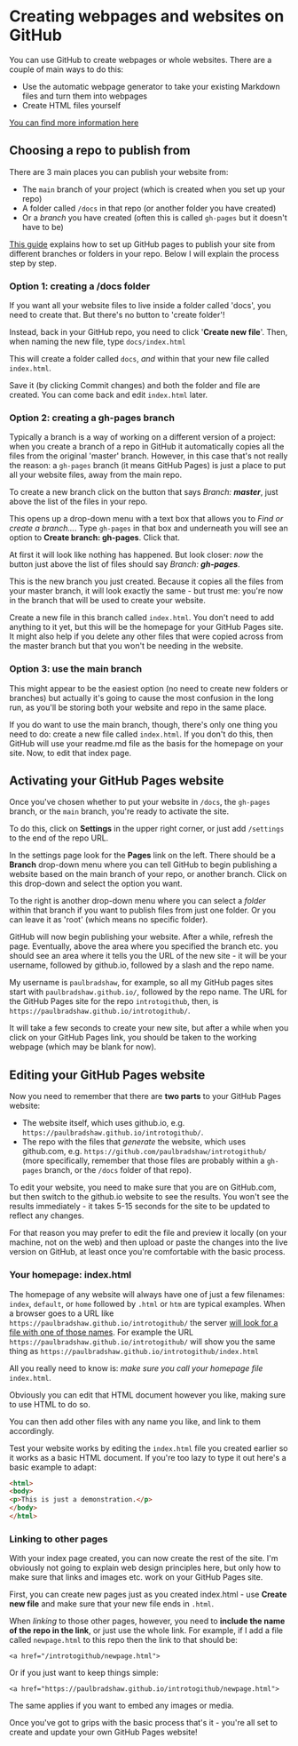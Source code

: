 # Creating webpages and websites on GitHub

You can use GitHub to create webpages or whole websites. There are a couple of main ways to do this:

* Use the automatic webpage generator to take your existing Markdown files and turn them into webpages
* Create HTML files yourself

[You can find more information here](https://help.github.com/categories/github-pages-basics/)

## Choosing a repo to publish from

There are 3 main places you can publish your website from:

* The `main` branch of your project (which is created when you set up your repo)
* A folder called `/docs` in that repo (or another folder you have created)
* Or a *branch* you have created (often this is called `gh-pages` but it doesn't have to be)

[This guide](https://help.github.com/articles/configuring-a-publishing-source-for-github-pages/) explains how to set up GitHub pages to publish your site from different branches or folders in your repo. Below I will explain the process step by step.

### Option 1: creating a /docs folder

If you want all your website files to live inside a folder called 'docs', you need to create that. But there's no button to 'create folder'!

Instead, back in your GitHub repo, you need to click '**Create new file**'. Then, when naming the new file, type `docs/index.html`

This will create a folder called `docs`, *and* within that your new file called `index.html`. 

Save it (by clicking Commit changes) and both the folder and file are created. You can come back and edit `index.html` later.

### Option 2: creating a gh-pages branch

Typically a branch is a way of working on a different version of a project: when you create a branch of a repo in GitHub it automatically copies all the files from the original 'master' branch. However, in this case that's not really the reason: a `gh-pages` branch (it means GitHub Pages) is just a place to put all your website files, away from the main repo.

To create a new branch click on the button that says *Branch: **master***, just above the list of the files in your repo.

This opens up a drop-down menu with a text box that allows you to *Find or create a branch...*. Type `gh-pages` in that box and underneath you will see an option to **Create branch: gh-pages**. Click that.

At first it will look like nothing has happened. But look closer: *now* the button just above the list of files should say *Branch: **gh-pages***.

This is the new branch you just created. Because it copies all the files from your master branch, it will look exactly the same - but trust me: you're now in the branch that will be used to create your website.

Create a new file in this branch called `index.html`. You don't need to add anything to it yet, but this will be the homepage for your GitHub Pages site. It might also help if you delete any other files that were copied across from the master branch but that you won't be needing in the website.

### Option 3: use the main branch

This might appear to be the easiest option (no need to create new folders or branches) but actually it's going to cause the most confusion in the long run, as you'll be storing both your website and repo in the same place.

If you do want to use the main branch, though, there's only one thing you need to do: create a new file called `index.html`. If you don't do this, then GitHub will use your readme.md file as the basis for the homepage on your site. Now, to edit that index page.

## Activating your GitHub Pages website

Once you've chosen whether to put your website in `/docs`, the `gh-pages` branch, or the `main` branch, you're ready to activate the site. 

To do this, click on **Settings** in the upper right corner, or just add `/settings` to the end of the repo URL.

In the settings page look for the **Pages** link on the left. There should be a **Branch** drop-down menu where you can tell GitHub to begin publishing a website based on the main branch of your repo, or another branch. Click on this drop-down and select the option you want.

To the right is another drop-down menu where you can select a *folder* within that branch if you want to publish files from just one folder. Or you can leave it as 'root' (which means no specific folder).

GitHub will now begin publishing your website. After a while, refresh the page. Eventually, above the area where you specified the branch etc. you should see an area where it tells you the URL of the new site - it will be your username, followed by github.io, followed by a slash and the repo name.

My username is `paulbradshaw`, for example, so all my GitHub pages sites start with `paulbradshaw.github.io/`, followed by the repo name. The URL for the GitHub Pages site for the repo `introtogithub`, then, is `https://paulbradshaw.github.io/introtogithub/`.

It will take a few seconds to create your new site, but after a while when you click on your GitHub Pages link, you should be taken to the working webpage (which may be blank for now). 

## Editing your GitHub Pages website

Now you need to remember that there are **two parts** to your GitHub Pages website:

* The website itself, which uses github.io, e.g. `https://paulbradshaw.github.io/introtogithub/`.
* The repo with the files that *generate* the website, which uses github.com, e.g. `https://github.com/paulbradshaw/introtogithub/` (more specifically, remember that those files are probably within a `gh-pages` branch, or the `/docs` folder of that repo).

To edit your website, you need to make sure that you are on GitHub.com, but then switch to the github.io website to see the results. You won't see the results immediately - it takes 5-15 seconds for the site to be updated to reflect any changes. 

For that reason you may prefer to edit the file and preview it locally (on your machine, not on the web) and then upload or paste the changes into the live version on GitHub, at least once you're comfortable with the basic process.

### Your homepage: index.html

The homepage of any website will always have one of just a few filenames: `index`, `default`, or `home` followed by `.html` or `htm` are typical examples. When a browser goes to a URL like `https://paulbradshaw.github.io/introtogithub/` the server [will look for a file with one of those names](https://uk.godaddy.com/help/what-file-displays-when-someone-browses-to-my-domain-name-60). For example the URL `https://paulbradshaw.github.io/introtogithub/` will show you the same thing as `https://paulbradshaw.github.io/introtogithub/index.html`

All you really need to know is: *make sure you call your homepage file* `index.html`. 

Obviously you can edit that HTML document however you like, making sure to use HTML to do so.

You can then add other files with any name you like, and link to them accordingly.

Test your website works by editing the `index.html` file you created earlier so it works as a basic HTML document. If you're too lazy to type it out here's a basic example to adapt:

```html
<html>
<body>
<p>This is just a demonstration.</p>
</body>
</html>
```

### Linking to other pages

With your index page created, you can now create the rest of the site. I'm obviously not going to explain web design principles here, but only how to make sure that links and images etc. work on your GitHub Pages site.

First, you can create new pages just as you created index.html - use **Create new file** and make sure that your new file ends in `.html`. 

When *linking* to those other pages, however, you need to **include the name of the repo in the link**, or just use the whole link. For example, if I add a file called `newpage.html` to this repo then the link to that should be:

`<a href="/introtogithub/newpage.html">`

Or if you just want to keep things simple:

`<a href="https://paulbradshaw.github.io/introtogithub/newpage.html">`

The same applies if you want to embed any images or media.

Once you've got to grips with the basic process that's it - you're all set to create and update your own GitHub Pages website!
